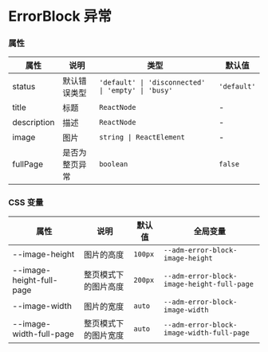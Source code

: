 # ErrorBlock 异常

<code src="./demos/demo-basic.tsx"></code>

<code src="./demos/demo-full-page.tsx"></code>

<code src="./demos/demo2.tsx"></code>

### 属性

| 属性        | 说明           | 类型                                               | 默认值      |
| ----------- | -------------- | -------------------------------------------------- | ----------- |
| status      | 默认错误类型   | `'default' \| 'disconnected' \| 'empty' \| 'busy'` | `'default'` |
| title       | 标题           | `ReactNode`                                        | -           |
| description | 描述           | `ReactNode`                                        | -           |
| image       | 图片           | `string \| ReactElement`                           | -           |
| fullPage    | 是否为整页异常 | `boolean`                                          | `false`     |

### CSS 变量

| 属性                     | 说明                 | 默认值  | 全局变量                                   |
| ------------------------ | -------------------- | ------- | ------------------------------------------ |
| --image-height           | 图片的高度           | `100px` | `--adm-error-block-image-height`           |
| --image-height-full-page | 整页模式下的图片高度 | `200px` | `--adm-error-block-image-height-full-page` |
| --image-width            | 图片的宽度           | `auto`  | `--adm-error-block-image-width`            |
| --image-width-full-page  | 整页模式下的图片宽度 | `auto`  | `--adm-error-block-image-width-full-page`  |
